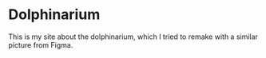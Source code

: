 # Dolphinarium
This is my site about the dolphinarium, which I tried to remake with a similar picture from Figma.
